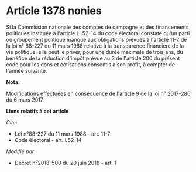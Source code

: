 # Article 1378 nonies

Si la Commission nationale des comptes de campagne et des financements politiques instituée à l'article L. 52-14 du code
électoral constate qu'un parti ou groupement politique manque aux obligations prévues à l'article 11-7 de la loi n° 88-227 du
11 mars 1988 relative à la transparence financière de la vie politique, elle peut le priver, pour une durée maximale de trois
ans, du bénéfice de la réduction d'impôt prévue au 3 de l'article 200 du présent code pour les dons et cotisations consentis
à son profit, à compter de l'année suivante.

**Nota:**

Modifications effectuées en conséquence de l'article 9 de la loi n° 2017-286 du 6 mars 2017.

**Liens relatifs à cet article**

_Cite_:

  - Loi n°88-227 du 11 mars 1988 - art. 11-7
  - Code électoral - art. L52-14

_Modifié par_:

  - Décret n°2018-500 du 20 juin 2018 - art. 1

